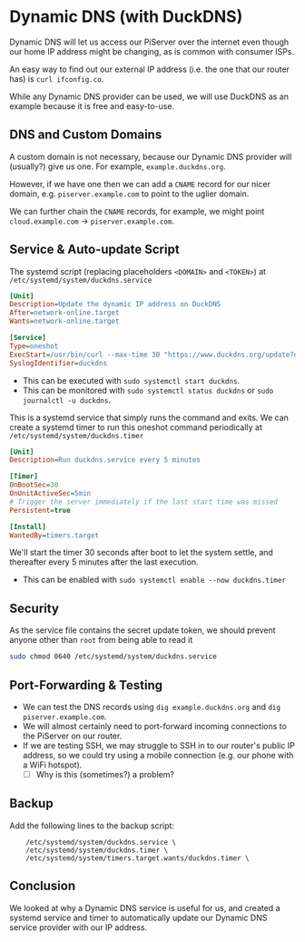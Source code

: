 # Dynamic DNS \(with DuckDNS\)

Dynamic DNS will let us access our PiServer over the internet even though our home IP address might be changing, as is common with consumer ISPs.

An easy way to find out our external IP address \(i.e. the one that our router has\) is `curl ifconfig.co`.

While any Dynamic DNS provider can be used, we will use DuckDNS as an example because it is free and easy-to-use.

## DNS and Custom Domains

A custom domain is not necessary, because our Dynamic DNS provider will \(usually?\) give us one. For example,  `example.duckdns.org`.

However, if we have one then we can add a `CNAME` record for our nicer domain, e.g. `piserver.example.com` to point to the uglier domain.

We can further chain the `CNAME` records, for example, we might point `cloud.example.com` -&gt; `piserver.example.com`.

## Service & Auto-update Script

The systemd script \(replacing placeholders `<DOMAIN>` and `<TOKEN>`\) at `/etc/systemd/system/duckdns.service`

```ini
[Unit]
Description=Update the dynamic IP address on DuckDNS
After=network-online.target
Wants=network-online.target

[Service]
Type=oneshot
ExecStart=/usr/bin/curl --max-time 30 "https://www.duckdns.org/update?domains=<DOMAIN>&token=<TOKEN>&ip="
SyslogIdentifier=duckdns
```

* This can be executed with `sudo systemctl start duckdns`.
* This can be monitored with `sudo systemctl status duckdns` or `sudo journalctl -u duckdns`.

This is a systemd service that simply runs the command and exits. We can create a systemd timer to run this oneshot command periodically at `/etc/systemd/system/duckdns.timer`

```ini
[Unit]
Description=Run duckdns.service every 5 minutes

[Timer]
OnBootSec=30
OnUnitActiveSec=5min
# Trigger the server immediately if the last start time was missed
Persistent=true

[Install]
WantedBy=timers.target
```

We'll start the timer 30 seconds after boot to let the system settle, and thereafter every 5 minutes after the last execution.

* This can be enabled with `sudo systemctl enable --now duckdns.timer`

## Security

As the service file contains the secret update token, we should prevent anyone other than `root` from being able to read it

```sh
sudo chmod 0640 /etc/systemd/system/duckdns.service
```

## Port-Forwarding & Testing

* We can test the DNS records using `dig example.duckdns.org` and  `dig piserver.example.com`.
* We will almost certainly need to port-forward incoming connections to the PiServer on our router.
* If we are testing SSH, we may struggle to SSH in to our router's public IP address, so we could try using a mobile connection \(e.g. our phone with a WiFi hotspot\).
  * [ ] Why is this \(sometimes?\) a problem?

## Backup

Add the following lines to the backup script:

```
    /etc/systemd/system/duckdns.service \
    /etc/systemd/system/duckdns.timer \
    /etc/systemd/system/timers.target.wants/duckdns.timer \
```

## Conclusion

We looked at why a Dynamic DNS service is useful for us, and created a systemd service and timer to automatically update our Dynamic DNS service provider with our IP address.

